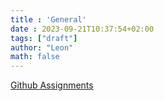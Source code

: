 ```yaml
---
title : 'General'
date : 2023-09-21T10:37:54+02:00
tags: ["draft"]
author: "Leon"
math: false
---
```


[Github Assignments](https://github.com/FHNW-WEBFR-HS23/)
